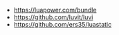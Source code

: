 
* https://luapower.com/bundle
* https://github.com/luvit/luvi
* https://github.com/ers35/luastatic

